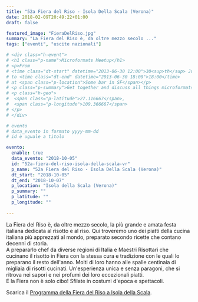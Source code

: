 ```yaml
---
title: "52a Fiera del Riso - Isola Della Scala (Verona)"
date: 2018-02-09T20:49:22+01:00
draft: false

featured_image: "FieraDelRiso.jpg"
summary: "La Fiera del Riso è, da oltre mezzo secolo ..."
tags: ["eventi", "uscite nazionali"]

# <div class="h-event">
# <h1 class="p-name">Microformats Meetup</h1>
# <p>From 
# <time class="dt-start" datetime="2013-06-30 12:00">30<sup>th</sup> June 2013, 12:00</time>
# to <time class="dt-end" datetime="2013-06-30 18:00">18:00</time>
# at <span class="p-location">Some bar in SF</span></p>
# <p class="p-summary">Get together and discuss all things microformats-related.</p>
# <p class="h-geo">
#  <span class="p-latitude">27.116667</span>,
#  <span class="p-longitude">109.366667</span>
# </p>
# </div>

# evento 
# data_evento in formato yyyy-mm-dd
# id è uguale a titolo

evento:
  enable: true
  data_evento: "2018-10-05"
  id: "52a-fiera-del-riso-isola-della-scala-vr"
  p_name: "52a Fiera del Riso - Isola Della Scala (Verona)"
  dt_start: "2018-10-05"
  dt_end: "2018-10-07"
  p_location: "Isola della Scala (Verona)"
  p_summary: ""
  p_latitude: ""
  p_longitude: ""
  
---
```


La Fiera del Riso è, da oltre mezzo secolo, la più grande e amata festa italiana dedicata al risotto e al riso. Qui troveremo uno dei piatti della cucina italiana più apprezzati al mondo, preparato secondo ricette che contano decenni di storia.  
A prepararlo chef da diverse regioni di Italia e Maestri Risottari che cucinano il risotto in Fiera con la stessa cura e tradizione con le quali lo preparano il resto dell'anno. Molti di loro hanno alle spalle centinaia di migliaia di risotti cucinati. Un'esperienza unica e senza paragoni, che si ritrova nei sapori e nei profumi dei loro eccezionali piatti.  
E la Fiera non è solo cibo! Sfilate in costumi d'epoca e spettacoli.

Scarica il [Programma della Fiera del Riso a Isola della Scala](ProgrammaFieraDelRiso.pdf).
